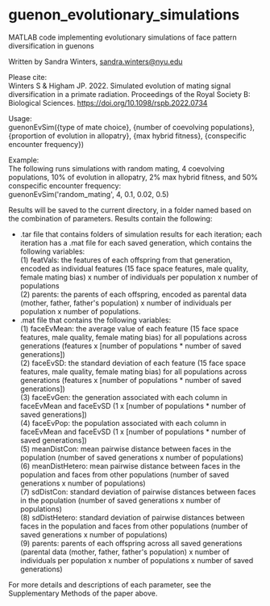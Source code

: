 # guenon_evolutionary_simulations

MATLAB code implementing evolutionary simulations of face pattern diversification in guenons

Written by Sandra Winters, sandra.winters@nyu.edu

Please cite:  
Winters S & Higham JP. 2022. Simulated evolution of mating signal diversification in a primate radiation. Proceedings of the Royal Society B: Biological Sciences. https://doi.org/10.1098/rspb.2022.0734 

Usage:  
guenonEvSim({type of mate choice}, {number of coevolving populations}, {proportion of evolution in allopatry}, {max hybrid fitness}, {conspecific encounter frequency})

Example:  
The following runs simulations with random mating, 4 coevolving populations, 10% of evolution in allopatry, 2% max hybrid fitness, and 50% conspecific encounter frequency:  
guenonEvSim('random_mating', 4, 0.1, 0.02, 0.5)

Results will be saved to the current directory, in a folder named based on the combination of parameters. Results contain the following:  
* .tar file that contains folders of simulation results for each iteration; each iteration has a .mat file for each saved generation, which contains the following variables:   
(1) featVals: the features of each offspring from that generation, encoded as individual features (15 face space features, male quality, female mating bias) x number of individuals per population x number of populations  
(2) parents: the parents of each offspring, encoded as parental data (mother, father, father's population) x number of individuals per population x number of populations. 
* .mat file that contains the following variables:  
(1) faceEvMean: the average value of each feature (15 face space features, male quality, female mating bias) for all populations across generations (features x [number of populations * number of saved generations])  
(2) faceEvSD: the standard deviation of each feature (15 face space features, male quality, female mating bias) for all populations across generations (features x [number of populations * number of saved generations])  
(3) faceEvGen: the generation associated with each column in faceEvMean and faceEvSD (1 x [number of populations * number of saved generations])  
(4) faceEvPop: the population associated with each column in faceEvMean and faceEvSD (1 x [number of populations * number of saved generations])  
(5) meanDistCon: mean pairwise distance between faces in the population (number of saved generations x number of populations)  
(6) meanDistHetero: mean pairwise distance between faces in the population and faces from other populations (number of saved generations x number of populations)    
(7) sdDistCon: standard deviation of pairwise distances between faces in the population (number of saved generations x number of populations)  
(8) sdDistHetero: standard deviation of pairwise distances between faces in the population and faces from other populations (number of saved generations x number of populations)  
(9) parents: parents of each offspring across all saved generations (parental data (mother, father, father's population) x number of individuals per population x number of populations x number of saved generations) 
  
For more details and descriptions of each parameter, see the Supplementary Methods of the paper above. 
